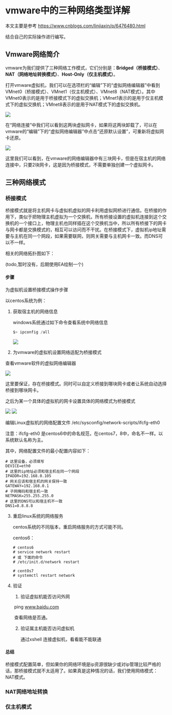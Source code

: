 # vmware中的三种网络类型详解

本文主要是参考 https://www.cnblogs.com/linjiaxin/p/6476480.html

结合自己的实际操作进行编写。 



## Vmware网络简介

vmware为我们提供了三种网络工作模式，它们分别是：**Bridged（桥接模式）**、**NAT（网络地址转换模式）**、**Host-Only（仅主机模式）**。



打开vmware虚拟机，我们可以在选项栏的“编辑”下的“虚拟网络编辑器”中看到VMnet0（桥接模式）、VMnet1（仅主机模式）、VMnet8（NAT模式）。其中VMnet0表示的是用于桥接模式下的虚拟交换机；VMnet1表示的是用于仅主机模式下的虚拟交换机；VMnet8表示的是用于NAT模式下的虚拟交换机。



<img src="./pic/02_vmware默认网络设置信息.png">





在“网络连接”中我们可以看到这两块虚拟网卡，如果将这两块卸载了，可以在vmware的“编辑”下的“虚拟网络编辑器”中点击“还原默认设置”，可重新将虚拟网卡还原。

<img src="./pic/01_vmware初始化的网络设置_v20220730.png">



这里我们可以看到，在vmware的网络编辑器中有三块网卡，但是在宿主机的网络连接中，只要2块网卡，这是因为桥接模式，不需要单独创建一个虚拟网卡。 



## 三种网络模式

### 桥接模式

桥接模式就是将主机网卡与虚拟机虚拟的网卡利用虚拟网桥进行通信。在桥接的作用下，类似于把物理主机虚拟为一个交换机，所有桥接设置的虚拟机连接到这个交换机的一个接口上，物理主机也同样插在这个交换机当中，所以所有桥接下的网卡与网卡都是交换模式的，相互可以访问而不干扰。在桥接模式下，虚拟机ip地址需要与主机在同一个网段，如果需要联网，则网关需要与主机网卡一致。而DNS可以不一样。 



相关的网络拓扑图如下：

(todo,暂时没有，后期使用EA绘制一个)



#### 步骤

为虚拟机设置桥接模式操作步骤

以centos系统为例：

1. 获取宿主机的网络信息

   windows系统通过如下命令查看系统中网络信息

   ```powershell
   $> ipconfig /all
   ```

   

   <img src="./pic/03_01_windows系统查看网络设备的详细信息.png">

2. 为vmware的虚拟机设置网络适配为桥接模式



查看vmware软件的虚拟网络编辑器

<img src="./pic/03_04_vmware下为虚拟机设置桥接模式.png">

这里要保证，存在桥接模式。同时可以自定义桥接到哪块网卡或者让系统自动选择桥接到哪块网卡。 

之后为某一个具体的虚拟机的网卡设置具体的网络模式为桥接模式

<img src="./pic/03_02_vmware下为虚拟机设置桥接模式.png">









<img src="./pic/03_03_vmware下为虚拟机设置桥接模式.png">



编辑Linux虚拟机的网络配置文件 /etc/sysconfig/network-scripts/ifcfg-eth0  

注意：ifcfg-eth0 是centos6中的命名规范，在centos7，8中，命名不一样。以系统默认名称为主。 

其中，网络配置文件的最小配置内容如下：

```ifcfg-eth0
# 这里设备，必须填写
DEVICE=eth0
# 这里的ip地址必须和宿主机在同一个网段
IPADDR=192.168.0.105
# 网关应该和宿主机的网关保持一致
GATEWAY=192.168.0.1
# 子网掩码和宿主机一致
NETMASK=255.255.255.0
# 这里的DNS可以和宿主机不一致
DNS1=8.8.8.8
```

3. 重启linux系统的网络服务

   centos系统的不同版本，重启网络服务的方式可能不同。 

   centos6：

   ```shell
   # centos6
   # service network restart
   # 或 下面的命令
   # /etc/init.d/network restart
   
   # centOs7
   # systemctl restart network
   ```

   

4. 验证

   1. 验证虚拟机能否访问外网

   ​    ping www.baidu.com 

   ​    查看网络是否通。 

    2. 验证属主机能否访问虚拟机

       通过xshell 连接虚拟机，看看能不能联通



#### 总结

桥接模式配置简单，但如果你的网络环境是ip资源很缺少或对ip管理比较严格的话，那桥接模式就不太适用了。如果真是这种情况的话，我们使用网络模式：NAT模式。 

### NAT网络地址转换



### 仅主机模式